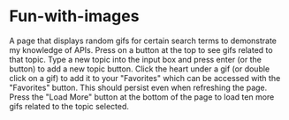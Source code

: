 # Fun-with-images
A page that displays random gifs for certain search terms to demonstrate my knowledge of APIs.
Press on a button at the top to see gifs related to that topic. 
Type a new topic into the input box and press enter (or the button) to add a new topic button.
Click the heart under a gif (or double click on a gif) to add it to your "Favorites" which can be accessed with the "Favorites" button. This should persist even when refreshing the page.
Press the "Load More" button at the bottom of the page to load ten more gifs related to the topic selected.